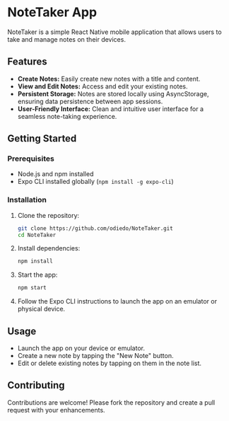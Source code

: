# NoteTaker App

NoteTaker is a simple React Native mobile application that allows users to take and manage notes on their devices.

## Features

- **Create Notes:** Easily create new notes with a title and content.
- **View and Edit Notes:** Access and edit your existing notes.
- **Persistent Storage:** Notes are stored locally using AsyncStorage, ensuring data persistence between app sessions.
- **User-Friendly Interface:** Clean and intuitive user interface for a seamless note-taking experience.

## Getting Started

### Prerequisites

- Node.js and npm installed
- Expo CLI installed globally (`npm install -g expo-cli`)

### Installation

1. Clone the repository:

   ```bash
   git clone https://github.com/odiedo/NoteTaker.git
   cd NoteTaker
   ```

2. Install dependencies:

   ```bash
   npm install
   ```

3. Start the app:

   ```bash
   npm start
   ```

4. Follow the Expo CLI instructions to launch the app on an emulator or physical device.

## Usage

- Launch the app on your device or emulator.
- Create a new note by tapping the "New Note" button.
- Edit or delete existing notes by tapping on them in the note list.

## Contributing

Contributions are welcome! Please fork the repository and create a pull request with your enhancements.
